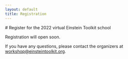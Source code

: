 ```yaml
---
layout: default
title: Registration
---
```


<div class="col-xs-12" markdown="1">
# Register for the 2022 virtual Einstein Toolkit school

Registration will open soon.

If you have any questions, please contact the organizers at
[workshop@einsteintoolkit.org](mailto:workshop@einsteintoolkit.org).
</div>
